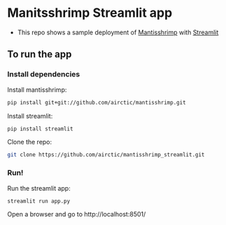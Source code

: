 # Manitsshrimp Streamlit app

- This repo shows a sample deployment of [Mantisshrimp](https://github.com/lgvaz/mantisshrimp) with [Streamlit](https://www.streamlit.io)

## To run the app

### Install dependencies
Install mantisshrimp:  
```bash
pip install git+git://github.com/airctic/mantisshrimp.git
```

Install streamlit:  
```bash
pip install streamlit
```

Clone the repo:
```bash
git clone https://github.com/airctic/mantisshrimp_streamlit.git
```

### Run!
 Run the streamlit app:
 ```bash
 streamlit run app.py
 ```
 
 Open a browser and go to http://localhost:8501/